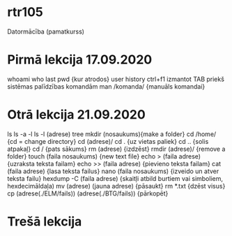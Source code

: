 # rtr105
Datormācība (pamatkurss)

# Pirmā lekcija 17.09.2020

whoami
who
last
pwd {kur atrodos}
user
history
ctrl+f1
izmantot TAB priekš sistēmas palīdzības komandām
man /komanda/ {manuāls komandai}


# Otrā lekcija 21.09.2020

ls 
ls -a -l
ls -l (adrese)
tree
mkdir (nosaukums){make a folder}
cd             /home/ {cd = change directory}
cd (adrese)/
cd . {uz vietas paliek}
cd .. {solis atpakaļ}
cd /  {pats sākums}
rm (adrese) {izdzēst}
rmdir (adrese)/ {remove a folder}
touch (faila nosaukums) {new text file}
echo > (faila adrese)   {uzraksta teksta failam}
echo >> (faila adrese)  {pievieno teksta failam}
cat (faila adrese)    {lasa teksta failus}
nano (faila nosaukums) {izveido un atver teksta failu}
hexdump -C (faila adrese) {skaitļi atbild burtiem vai simboliem, hexdecimāldaļa)
mv (adrese) (jauna adrese) {pāsaukt}
rm *.txt {dzēst visus}
cp (adrese(./ELM/fails)) (adrese(./BTG/fails)) {pārkopēt}


# Trešā lekcija


